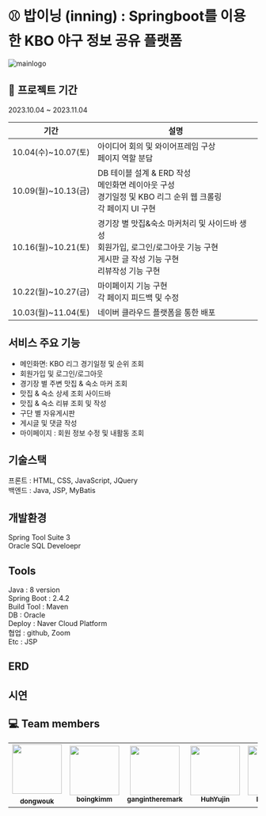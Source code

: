 # ⚾️ 밥이닝 (inning) : Springboot를 이용한 KBO 야구 정보 공유 플랫폼
![mainlogo](https://github.com/gangintheremark/bap_inning/assets/81904943/94fa2081-c814-488f-a374-515e4bef8ca3)


## 📆 프로젝트 기간

2023.10.04 ~ 2023.11.04

| 기간                | 설명                                                         |
| ------------------- | ------------------------------------------------------------ |
| 10.04(수)~10.07(토) | 아이디어 회의 및 와이어프레임 구상<br>  페이지 역할 분담                        |
| 10.09(월)~10.13(금) | DB 테이블 설계 & ERD 작성<br> 메인화면 레이아웃 구성<br> 경기일정 및 KBO 리그 순위 웹 크롤링<br>각 페이지 UI 구현                                  |
| 10.16(월)~10.21(토) | 경기장 별 맛집&숙소 마커처리 및 사이드바 생성<br>회원가입, 로그인/로그아웃 기능 구현<br>게시판 글 작성 기능 구현<br> 리뷰작성 기능 구현   |
| 10.22(월)~10.27(금) | 마이페이지 기능 구현<br> 각 페이지 피드백 및 수정<br> |
| 10.03(월)~11.04(토) | 네이버 클라우드 플랫폼을 통한 배포 |

## 서비스 주요 기능
- 메인화면: KBO 리그 경기일정 및 순위 조회
- 회원가입 및 로그인/로그아웃
- 경기장 별 주변 맛집 & 숙소 마커 조회
- 맛집 & 숙소 상세 조회 사이드바 
- 맛집 & 숙소 리뷰 조회 및 작성
- 구단 별 자유게시판
- 게시글 및 댓글 작성
- 마이페이지 : 회원 정보 수정 및 내활동 조회

## 기술스택
프론트 : HTML, CSS, JavaScript, JQuery <br>
백엔드 : Java, JSP, MyBatis

## 개발환경
Spring Tool Suite 3 <br>
Oracle SQL Develoepr 

## Tools
Java : 8 version <br>
Spring Boot : 2.4.2 <br>
Build Tool : Maven <br>
DB : Oracle <br>
Deploy : Naver Cloud Platform <br>
협업 : github, Zoom <br>
Etc : JSP <br>

## ERD 

## 시연 

## 💻 Team members  

<table>
  <tr>
    <td align="center"><a href="https://github.com/dongwouk"><img src="https://avatars.githubusercontent.com/u/129401432?v=4" width="100px;" alt=""/><br /><sub><b>dongwouk</sub></a><br /><a href="https://github.com/pknu-wap/2023_1_WAT_BeJuRyu/commits/main?author=jeongjaino" title="Code"></a></td>
    <td align="center"><a href="https://github.com/SunYerim"><img src="https://avatars.githubusercontent.com/u/138134826?v=4" width="100px;" alt=""/><br /><sub><b>boingkimm</b></sub></a><br /><a href="https://github.com/pknu-wap/2023_1_WAT_BeJuRyu/commits/main?author=SunYerim" title="Code"></a></td>
    <td align="center"><a href="https://github.com/onegqueen"><img src="https://avatars.githubusercontent.com/u/81904943?v=4" width="100px;" at=""/><br /><sub><b>gangintheremark</b></sub></a><br /><a href="https://github.com/pknu-wap/2023_1_WAT_BeJuRyu/commits/main?author=onegqueen" title="Code"></a></td>
    <td align="center"><a href="https://github.com/nuyh99"><img src="https://avatars.githubusercontent.com/u/138845035?v=4" width="100px;" at=""/><br /><sub><b>HuhYujin</b></sub></a><br /><a href="https://github.com/pknu-wap/2023_1_WAT_BeJuRyu/commits/main?author=nuyh99" title="Code"></a></td>
    <td align="center"><a href="https://github.com/LimDoHyeon"><img src="https://avatars.githubusercontent.com/u/138734570?v=4" width="100px;" at=""/><br /><sub><b>Hyejinee9</b></sub></a><br /><a href="https://github.com/pknu-wap/2023_1_WAT_BeJuRyu/commits/main?author=LimDoHyeon" title="Code"></a></td>
  </tr>
</table>

